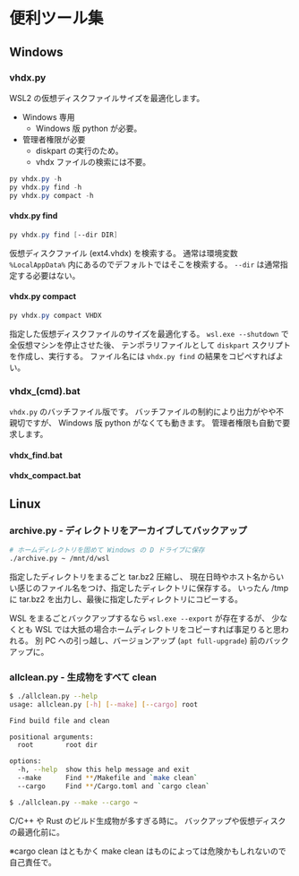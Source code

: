 # 便利ツール集

## Windows

### vhdx.py

WSL2 の仮想ディスクファイルサイズを最適化します。

* Windows 専用
  * Windows 版 python が必要。
* 管理者権限が必要
  * diskpart の実行のため。
  * vhdx ファイルの検索には不要。

```powershell
py vhdx.py -h
py vhdx.py find -h
py vhdx.py compact -h
```

#### vhdx.py find

```powershell
py vhdx.py find [--dir DIR]
```

仮想ディスクファイル (ext4.vhdx) を検索する。
通常は環境変数 `%LocalAppData%` 内にあるのでデフォルトではそこを検索する。
`--dir` は通常指定する必要はない。

#### vhdx.py compact

```powershell
py vhdx.py compact VHDX
```

指定した仮想ディスクファイルのサイズを最適化する。
`wsl.exe --shutdown` で全仮想マシンを停止させた後、
テンポラリファイルとして `diskpart` スクリプトを作成し、実行する。
ファイル名には `vhdx.py find` の結果をコピペすればよい。

### vhdx_(cmd).bat

`vhdx.py` のバッチファイル版です。
バッチファイルの制約により出力がやや不親切ですが、
Windows 版 python がなくても動きます。
管理者権限も自動で要求します。

#### vhdx_find.bat

#### vhdx_compact.bat

## Linux

### archive.py - ディレクトリをアーカイブしてバックアップ

```sh
# ホームディレクトリを固めて Windows の D ドライブに保存
./archive.py ~ /mnt/d/wsl
```

指定したディレクトリをまるごと tar.bz2 圧縮し、
現在日時やホスト名からいい感じのファイル名をつけ、指定したディレクトリに保存する。
いったん /tmp に tar.bz2 を出力し、最後に指定したディレクトリにコピーする。

WSL をまるごとバックアップするなら `wsl.exe --export` が存在するが、
少なくとも WSL では大抵の場合ホームディレクトリをコピーすれば事足りると思われる。
別 PC への引っ越し、バージョンアップ (`apt full-upgrade`) 前のバックアップに。

### allclean.py - 生成物をすべて clean

```sh
$ ./allclean.py --help
usage: allclean.py [-h] [--make] [--cargo] root

Find build file and clean

positional arguments:
  root        root dir

options:
  -h, --help  show this help message and exit
  --make      Find **/Makefile and `make clean`
  --cargo     Find **/Cargo.toml and `cargo clean`

$ ./allclean.py --make --cargo ~
```

C/C++ や Rust のビルド生成物が多すぎる時に。
バックアップや仮想ディスクの最適化前に。

※cargo clean はともかく make clean はものによっては危険かもしれないので自己責任で。
